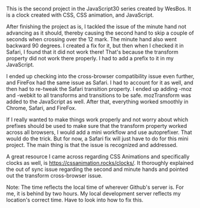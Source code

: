 This is the second project in the JavaScript30 series created by WesBos. It is a clock created with CSS, CSS animation, and JavaScript.

After finishing the project as is, I tackled the issue of the minute hand not advancing as it should, thereby causing the second hand to skip a couple of seconds when crossing over the 12 mark. The minute hand also went backward 90 degrees. I created a fix for it, but then when I checked it in Safari, I found that it did not work there! That's because the transform property did not work there properly. I had to add a prefix to it in my JavaScript.

I ended up checking into the cross-browser compatibility issue even further, and FireFox had the same issue as Safari. I had to account for it as well, and then had to re-tweak the Safari transition property. I ended up adding -moz and -webkit to all transforms and transitions to be safe. mozTransform was added to the JavaScript as well. After that, everything worked smoothly in Chrome, Safari, and FireFox.

If I really wanted to make things work properly and not worry about which prefixes should be used to make sure that the transform property worked across all browsers, I would add a mini workflow and use autoprefixer. That would do the trick. But for now, a Safari fix will just have to do for this mini project. The main thing is that the issue is recognized and addressed.

 A great resource I came across regarding CSS Animations and specifically clocks as well, is https://cssanimation.rocks/clocks/. It thoroughly explained the out of sync issue regarding the second and minute hands and pointed out the transform cross-browser issue.

 Note: The time reflects the local time of wherever Github's server is. For me, it is behind by two hours. My local development server reflects my location's correct time. Have to look into how to fix this.
